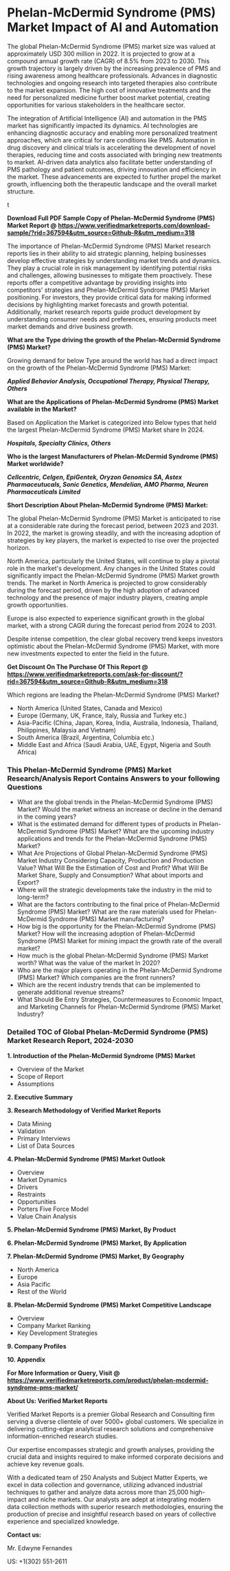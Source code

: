 <meta name="title" content="Global Phelan-McDermid Syndrome (PMS) Market Impact of AI and Automation"><meta name="description" content="The global Phelan-McDermid Syndrome (PMS) market size was valued at approximately USD 300 million in 2022. It is projected to grow at a compound annual growth rate (CA"><meta name="title" content="Phelan-McDermid Syndrome (PMS) Market Size, Share, Scope, Trends, Growth, Opportunities, Analysis, Forecast"><h1>Phelan-McDermid Syndrome (PMS) Market Impact of AI and Automation</h1><p>The global Phelan-McDermid Syndrome (PMS) market size was valued at approximately USD 300 million in 2022. It is projected to grow at a compound annual growth rate (CAGR) of 8.5% from 2023 to 2030. This growth trajectory is largely driven by the increasing prevalence of PMS and rising awareness among healthcare professionals. Advances in diagnostic technologies and ongoing research into targeted therapies also contribute to the market expansion. The high cost of innovative treatments and the need for personalized medicine further boost market potential, creating opportunities for various stakeholders in the healthcare sector.</p><p>The integration of Artificial Intelligence (AI) and automation in the PMS market has significantly impacted its dynamics. AI technologies are enhancing diagnostic accuracy and enabling more personalized treatment approaches, which are critical for rare conditions like PMS. Automation in drug discovery and clinical trials is accelerating the development of novel therapies, reducing time and costs associated with bringing new treatments to market. AI-driven data analytics also facilitate better understanding of PMS pathology and patient outcomes, driving innovation and efficiency in the market. These advancements are expected to further propel the market growth, influencing both the therapeutic landscape and the overall market structure.</p>t</p><p id="" class=""><strong>Download Full PDF Sample Copy of Phelan-McDermid Syndrome (PMS) Market Report @ <a href="https://www.verifiedmarketreports.com/download-sample/?rid=367594&utm_source=Github-R&utm_medium=318" target="_blank">https://www.verifiedmarketreports.com/download-sample/?rid=367594&utm_source=Github-R&utm_medium=318</a></strong></p><p>The importance of&nbsp;Phelan-McDermid Syndrome (PMS) Market research reports lies in their ability to aid strategic planning, helping businesses develop effective strategies by understanding market trends and dynamics. They play a crucial role in risk management by identifying potential risks and challenges, allowing businesses to mitigate them proactively. These reports offer a competitive advantage by providing insights into competitors' strategies and Phelan-McDermid Syndrome (PMS) Market positioning. For investors, they provide critical data for making informed decisions by highlighting market forecasts and growth potential. Additionally, market research reports guide product development by understanding consumer needs and preferences, ensuring products meet market demands and drive business growth.</p><p><strong>What are the&nbsp;Type driving the growth of the Phelan-McDermid Syndrome (PMS) Market?</strong></p><p id="" class="">Growing demand for below Type around the world has had a direct impact on the growth of the Phelan-McDermid Syndrome (PMS) Market:</p><em><strong>Applied Behavior Analysis, Occupational Therapy, Physical Therapy, Others</strong></em></p><strong>What are the&nbsp;Applications&nbsp;of Phelan-McDermid Syndrome (PMS) Market available in the Market?</strong></p><p id="" class="">Based on Application the Market is categorized into Below types that held the largest Phelan-McDermid Syndrome (PMS) Market share In 2024.</p><em><strong>Hospitals, Specialty Clinics, Others</strong></em></p><strong>Who is the largest Manufacturers of Phelan-McDermid Syndrome (PMS) Market worldwide?</strong></p><p><em><strong>Cellcentric, Celgen, EpiGentek, Oryzon Genomics SA, Astex Pharmaceutucals, Sonic Genetics, Mendelian, AMO Pharma, Neuren Pharmaceuticals Limited</strong></em></p><p id="" class=""><strong>Short Description About Phelan-McDermid Syndrome (PMS) Market:</strong></p><p>The global Phelan-McDermid Syndrome (PMS) Market is anticipated to rise at a considerable rate during the forecast period, between 2023 and 2031. In 2022, the market is growing steadily, and with the increasing adoption of strategies by key players, the market is expected to rise over the projected horizon.</p><p>North America, particularly the United States, will continue to play a pivotal role in the market's development. Any changes in the United States could significantly impact the Phelan-McDermid Syndrome (PMS) Market growth trends. The market in North America is projected to grow considerably during the forecast period, driven by the high adoption of advanced technology and the presence of major industry players, creating ample growth opportunities.</p><p>Europe is also expected to experience significant growth in the global market, with a strong CAGR during the forecast period from 2024 to 2031.</p><p>Despite intense competition, the clear global recovery trend keeps investors optimistic about the Phelan-McDermid Syndrome (PMS) Market, with more new investments expected to enter the field in the future.</p><p id="" class=""><strong>Get Discount On The Purchase Of This Report @ <a href="https://www.verifiedmarketreports.com/ask-for-discount/?rid=367594&utm_source=Github-R&utm_medium=318" target="_blank">https://www.verifiedmarketreports.com/ask-for-discount/?rid=367594&utm_source=Github-R&utm_medium=318</a></strong></p>Which regions are leading the Phelan-McDermid Syndrome (PMS) Market?</p><ul><li>North America (United States, Canada and Mexico)</li><li>Europe (Germany, UK, France, Italy, Russia and Turkey etc.)</li><li>Asia-Pacific (China, Japan, Korea, India, Australia, Indonesia, Thailand, Philippines, Malaysia and Vietnam)</li><li>South America (Brazil, Argentina, Columbia etc.)</li><li>Middle East and Africa (Saudi Arabia, UAE, Egypt, Nigeria and South Africa)</li></ul><h3 id="" class="">This Phelan-McDermid Syndrome (PMS) Market Research/Analysis Report Contains Answers to your following Questions</h3><ul><li>What are the global trends in the Phelan-McDermid Syndrome (PMS) Market? Would the market witness an increase or decline in the demand in the coming years?</li><li>What is the estimated demand for different types of products in Phelan-McDermid Syndrome (PMS) Market? What are the upcoming industry applications and trends for the Phelan-McDermid Syndrome (PMS) Market?</li><li>What Are Projections of Global Phelan-McDermid Syndrome (PMS) Market Industry Considering Capacity, Production and Production Value? What Will Be the Estimation of Cost and Profit? What Will Be Market Share, Supply and Consumption? What about imports and Export?</li><li>Where will the strategic developments take the industry in the mid to long-term?</li><li>What are the factors contributing to the final price of Phelan-McDermid Syndrome (PMS) Market? What are the raw materials used for Phelan-McDermid Syndrome (PMS) Market manufacturing?</li><li>How big is the opportunity for the Phelan-McDermid Syndrome (PMS) Market? How will the increasing adoption of Phelan-McDermid Syndrome (PMS) Market for mining impact the growth rate of the overall market?</li><li>How much is the global Phelan-McDermid Syndrome (PMS) Market worth? What was the value of the market In 2020?</li><li>Who are the major players operating in the Phelan-McDermid Syndrome (PMS) Market? Which companies are the front runners?</li><li>Which are the recent industry trends that can be implemented to generate additional revenue streams?</li><li>What Should Be Entry Strategies, Countermeasures to Economic Impact, and Marketing Channels for Phelan-McDermid Syndrome (PMS) Market Industry?</li></ul><h3 id="" class="">Detailed TOC of Global Phelan-McDermid Syndrome (PMS) Market Research Report, 2024-2030</h3><p id="" class=""><strong>1. Introduction of the Phelan-McDermid Syndrome (PMS) Market</strong></p><ul><li>Overview of the Market</li><li>Scope of Report</li><li>Assumptions</li></ul><p id="" class=""><strong>2. Executive Summary</strong></p><p id="" class=""><strong>3. Research Methodology of Verified Market Reports</strong></p><ul><li>Data Mining</li><li>Validation</li><li>Primary Interviews</li><li>List of Data Sources</li></ul><p id="" class=""><strong>4. Phelan-McDermid Syndrome (PMS) Market Outlook</strong></p><ul><li>Overview</li><li>Market Dynamics</li><li>Drivers</li><li>Restraints</li><li>Opportunities</li><li>Porters Five Force Model</li><li>Value Chain Analysis</li></ul><p id="" class=""><strong>5. Phelan-McDermid Syndrome (PMS) Market, By Product</strong></p><p id="" class=""><strong>6. Phelan-McDermid Syndrome (PMS) Market, By Application</strong></p><p id="" class=""><strong>7. Phelan-McDermid Syndrome (PMS) Market, By Geography</strong></p><ul><li>North America</li><li>Europe</li><li>Asia Pacific</li><li>Rest of the World</li></ul><p id="" class=""><strong>8. Phelan-McDermid Syndrome (PMS) Market Competitive Landscape</strong></p><ul><li>Overview</li><li>Company Market Ranking</li><li>Key Development Strategies</li></ul><p id="" class=""><strong>9. Company Profiles</strong></p><p id="" class=""><strong>10. Appendix</strong></p><p id="" class=""><strong>For More Information or Query, Visit @ <a href="https://www.verifiedmarketreports.com/product/phelan-mcdermid-syndrome-pms-market/" target="_blank">https://www.verifiedmarketreports.com/product/phelan-mcdermid-syndrome-pms-market/</a></strong></p><p id="" class=""><strong>About Us: Verified Market Reports</strong></p><p id="" class="">Verified Market Reports is a premier Global Research and Consulting firm serving a diverse clientele of over 5000+ global customers. We specialize in delivering cutting-edge analytical research solutions and comprehensive information-enriched research studies.</p><p id="" class="">Our expertise encompasses strategic and growth analyses, providing the crucial data and insights required to make informed corporate decisions and achieve key revenue goals.</p><p id="" class="">With a dedicated team of 250 Analysts and Subject Matter Experts, we excel in data collection and governance, utilizing advanced industrial techniques to gather and analyze data across more than 25,000 high-impact and niche markets. Our analysts are adept at integrating modern data collection methods with superior research methodologies, ensuring the production of precise and insightful research based on years of collective experience and specialized knowledge.</p><p id="" class=""><strong>Contact us:</strong></p><p id="" class="">Mr. Edwyne Fernandes</p><p id="" class="">US: +1(302) 551-2611</p>